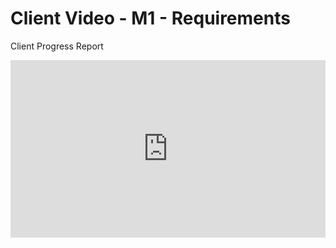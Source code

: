# Client Video - M1 - Requirements

Client Progress Report 

<div style="position: relative; padding-bottom: 56.25%; height: 0;"><iframe style="position: absolute; top: 0; left: 0; width: 100%; height: 100%; border: 0;" src="https://www.tella.tv/video/clficolv000000gl65xpe1pc1/embed?b=1&title=1&a=0&loop=0&t=0&muted=0" allowfullscreen allowtransparency></iframe></div>
